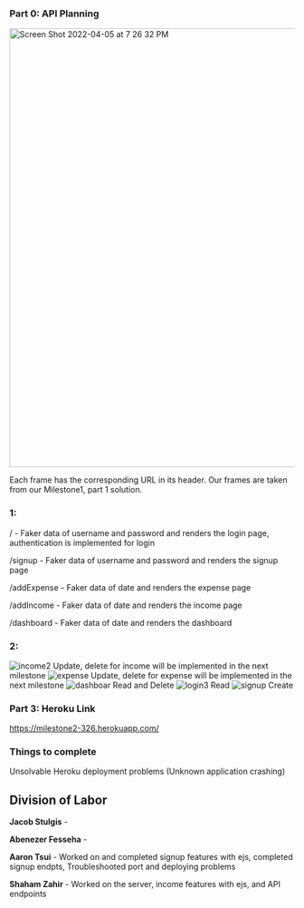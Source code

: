 ### Part 0: API Planning

<img width="774" alt="Screen Shot 2022-04-05 at 7 26 32 PM" src="https://user-images.githubusercontent.com/77024369/161867114-b3203ace-8151-4ee8-9c02-83d3d6e6f421.png">

Each frame has the corresponding URL in its header. Our frames are taken from our Milestone1, part 1 solution. 

### 1:
/ - Faker data of username and password and renders the login page, authentication is implemented for login

/signup - Faker data of username and password and renders the signup page

/addExpense - Faker data of date and renders the expense page

/addIncome - Faker data of date and renders the income page

/dashboard - Faker data of date and renders the dashboard

### 2:

![income2](https://user-images.githubusercontent.com/61201778/164344522-830e3bf4-c052-46ef-ae92-710fe40dc05d.png)
Update, delete for income will be implemented in the next milestone
![expense](https://user-images.githubusercontent.com/61201778/164344543-01674e2c-761e-4e58-b99d-0cd4f8b57302.png)
Update, delete for expense will be implemented in the next milestone
![dashboar](https://user-images.githubusercontent.com/61201778/164344557-c042e072-16af-4b0f-9878-becf9a67f4e9.png)
Read and Delete
![login3](https://user-images.githubusercontent.com/61201778/164344572-ac0276e4-cf58-442b-9ba9-dd9600d694a8.png)
Read
![signup](https://user-images.githubusercontent.com/61201778/164344606-619b85d5-bfda-441b-9d26-943db3ff4fc7.png)
Create
### Part 3: Heroku Link

https://milestone2-326.herokuapp.com/

### Things to complete
Unsolvable Heroku deployment problems (Unknown application crashing)

## Division of Labor

**Jacob Stulgis** - 

**Abenezer Fesseha** - 

**Aaron Tsui** - Worked on and completed signup features with ejs, completed signup endpts, Troubleshooted port and deploying problems

**Shaham Zahir** - Worked on the server, income features with ejs, and API endpoints
